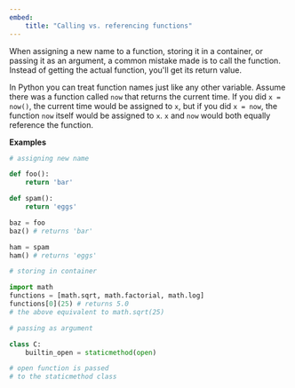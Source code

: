 ```yaml
---
embed:
    title: "Calling vs. referencing functions"
---
```

When assigning a new name to a function, storing it in a container, or passing it as an argument, a common mistake made is to call the function. Instead of getting the actual function, you'll get its return value.

In Python you can treat function names just like any other variable. Assume there was a function called `now` that returns the current time. If you did `x = now()`, the current time would be assigned to `x`, but if you did `x = now`, the function `now` itself would be assigned to `x`. `x` and `now` would both equally reference the function.

**Examples**
```py
# assigning new name

def foo():
    return 'bar'

def spam():
    return 'eggs'

baz = foo
baz() # returns 'bar'

ham = spam
ham() # returns 'eggs'
```
```py
# storing in container

import math
functions = [math.sqrt, math.factorial, math.log]
functions[0](25) # returns 5.0
# the above equivalent to math.sqrt(25)
```
```py
# passing as argument

class C:
    builtin_open = staticmethod(open)

# open function is passed
# to the staticmethod class
```
